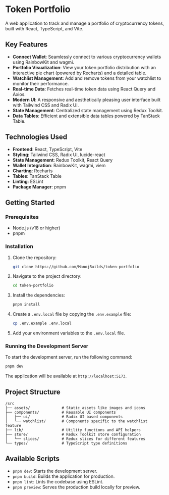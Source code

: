 # Token Portfolio

A web application to track and manage a portfolio of cryptocurrency tokens, built with React, TypeScript, and Vite.

## Key Features

- **Connect Wallet**: Seamlessly connect to various cryptocurrency wallets using RainbowKit and wagmi.
- **Portfolio Visualization**: View your token portfolio distribution with an interactive pie chart (powered by Recharts) and a detailed table.
- **Watchlist Management**: Add and remove tokens from your watchlist to monitor their performance.
- **Real-time Data**: Fetches real-time token data using React Query and Axios.
- **Modern UI**: A responsive and aesthetically pleasing user interface built with Tailwind CSS and Radix UI.
- **State Management**: Centralized state management using Redux Toolkit.
- **Data Tables**: Efficient and extensible data tables powered by TanStack Table.

## Technologies Used

- **Frontend**: React, TypeScript, Vite
- **Styling**: Tailwind CSS, Radix UI, lucide-react
- **State Management**: Redux Toolkit, React Query
- **Wallet Integration**: RainbowKit, wagmi, viem
- **Charting**: Recharts
- **Tables**: TanStack Table
- **Linting**: ESLint
- **Package Manager**: pnpm

## Getting Started

### Prerequisites

- Node.js (v18 or higher)
- pnpm

### Installation

1.  Clone the repository:
    ```bash
    git clone https://github.com/ManojBuilds/token-portfolio
    ```
2.  Navigate to the project directory:
    ```bash
    cd token-portfolio
    ```
3.  Install the dependencies:
    ```bash
    pnpm install
    ```
4.  Create a `.env.local` file by copying the `.env.example` file:
    ```bash
    cp .env.example .env.local
    ```
5.  Add your environment variables to the `.env.local` file.

### Running the Development Server

To start the development server, run the following command:

```bash
pnpm dev
```

The application will be available at `http://localhost:5173`.

## Project Structure

```
/src
├── assets/              # Static assets like images and icons
├── components/          # Reusable UI components
│   ├── ui/              # Radix UI based components
│   └── watchlist/       # Components specific to the watchlist feature
├── lib/                 # Utility functions and API helpers
├── store/               # Redux Toolkit store configuration
│   └── slices/          # Redux slices for different features
└── types/               # TypeScript type definitions
```

## Available Scripts

- `pnpm dev`: Starts the development server.
- `pnpm build`: Builds the application for production.
- `pnpm lint`: Lints the codebase using ESLint.
- `pnpm preview`: Serves the production build locally for preview.
